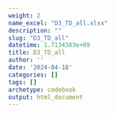 ```yaml
---
weight: 2
name_excel: "D3_TD_all.xlsx"
description: ""
slug: "D3_TD_all"
datetime: 1.7134383e+09
title: D3_TD_all
author: ''
date: '2024-04-18'
categories: []
tags: []
archetype: codebook
output: html_document
---
```


<div class="tabcontent"></div>
